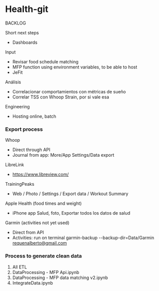 # Health-git

BACKLOG

Short next steps
 - Dashboards

Input
 - Revisar food schedule matching
 - MFP function using environment variables, to be able to host
 - JeFit

Análisis
 - Correlacionar comportamientos con métricas de sueño
 - Correlar TSS con Whoop Strain, por si vale esa

Engineering
 - Hosting online, batch


### Export process
Whoop
  - Direct through API
  - Journal from app: More/App Settings/Data export

LibreLink
  - https://www.libreview.com/

TrainingPeaks
  - Web / Photo / Settings / Export data / Workout Summary

Apple Health (food times and weight)
 - iPhone app Salud, foto, Exportar todos los datos de salud

 Garmin (activities not yet used)
 - Direct from API
 - Activities: run on terminal garmin-backup --backup-dir=Data/Garmin requenalberto@gmail.com

### Process to generate clean data

1. All ETL
2. DataProcessing - MFP Api.ipynb
3. DataProcessing - MFP data matching v2.ipynb
4. IntegrateData.ipynb